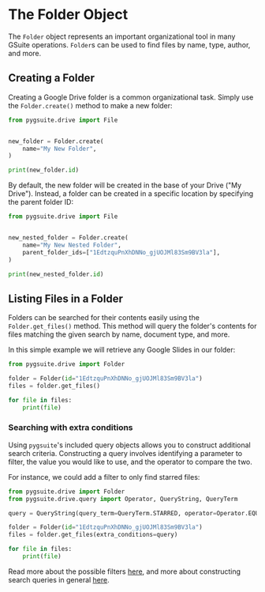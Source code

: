 # The Folder Object

The `Folder` object represents an important organizational tool in many GSuite operations. `Folder`s can be used to find files by name, type, author, and more.

## Creating a Folder

Creating a Google Drive folder is a common organizational task. Simply use the `Folder.create()` method to make a new folder:

```python
from pygsuite.drive import File


new_folder = Folder.create(
    name="My New Folder",
)

print(new_folder.id)
```

By default, the new folder will be created in the base of your Drive ("My Drive"). Instead, a folder can be created in a specific location by specifying the parent folder ID:

```python
from pygsuite.drive import File


new_nested_folder = Folder.create(
    name="My New Nested Folder",
    parent_folder_ids=["1EdtzquPnXhDNNo_gjUOJMl83Sm9BV3la"],
)

print(new_nested_folder.id)
```

## Listing Files in a Folder

Folders can be searched for their contents easily using the `Folder.get_files()` method. This method will query the folder's contents for files matching the given search by name, document type, and more.

In this simple example we will retrieve any Google Slides in our folder:

```python
from pygsuite.drive import Folder

folder = Folder(id="1EdtzquPnXhDNNo_gjUOJMl83Sm9BV3la")
files = folder.get_files()

for file in files:
    print(file)
```

### Searching with extra conditions

Using `pygsuite`'s included query objects allows you to construct additional search criteria. Constructing a query involves identifying a parameter to filter, the value you would like to use, and the operator to compare the two.

For instance, we could add a filter to only find starred files:

```python
from pygsuite.drive import Folder
from pygsuite.drive.query import Operator, QueryString, QueryTerm

query = QueryString(query_term=QueryTerm.STARRED, operator=Operator.EQUAL, True)

folder = Folder(id="1EdtzquPnXhDNNo_gjUOJMl83Sm9BV3la")
files = folder.get_files(extra_conditions=query)

for file in files:
    print(file)
```

Read more about the possible filters [here](), and more about constructing search queries in general [here]().

